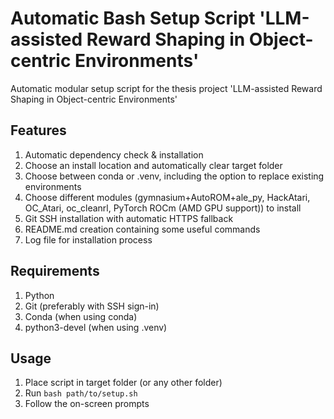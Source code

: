 # Automatic Bash Setup Script 'LLM-assisted Reward Shaping in Object-centric Environments'

Automatic modular setup script for the thesis project 'LLM-assisted Reward Shaping in Object-centric Environments'

Features
----
1. Automatic dependency check & installation
2. Choose an install location and automatically clear target folder
3. Choose between conda or .venv, including the option to replace existing environments
4. Choose different modules (gymnasium+AutoROM+ale_py, HackAtari, OC_Atari, oc_cleanrl, PyTorch ROCm (AMD GPU support)) to install
5. Git SSH installation with automatic HTTPS fallback
6. README.md creation containing some useful commands
7. Log file for installation process

Requirements
---
1. Python
2. Git (preferably with SSH sign-in)
3. Conda (when using conda)
4. python3-devel (when using .venv)

Usage
---
1. Place script in target folder (or any other folder)
2. Run ```bash path/to/setup.sh```
3. Follow the on-screen prompts
